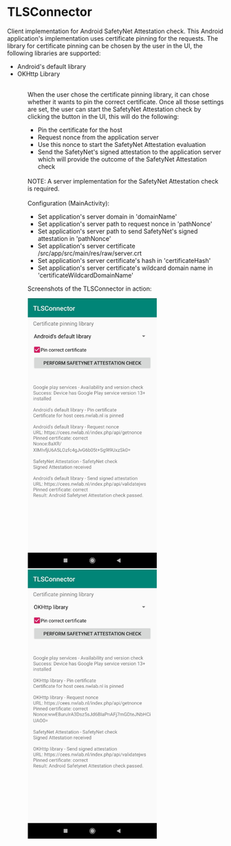 # TLSConnector
Client implementation for Android SafetyNet Attestation check. This Android application's implementation uses certificate pinning for the requests. The library for certificate pinning can be chosen by the user in the UI, the following libraries are supported:
<ul>
<li>Android's default library</li>
<li>OKHttp Library</li>
<ul>
<br/>
When the user chose the certificate pinning library, it can chose whether it wants to pin the correct certificate. Once all those settings are set, the user can start the SafetyNet Attestation check by clicking the button in the UI, this will do the following:
<ul>
<li>Pin the certificate for the host</li>
<li>Request nonce from the application server</li>
<li>Use this nonce to start the SafetyNet Attestation evaluation</li>
<li>Send the SafetyNet's signed attestation to the application server which will provide the outcome of the SafetyNet Attestation check</li>
</ul>
<br/>
NOTE: A server implementation for the SafetyNet Attestation check is required.
<br/><br/>
Configuration (MainActivity):
<ul>
<li>Set application's server domain in 'domainName'</li>
<li>Set application's server path to request nonce in 'pathNonce'</li>
<li>Set application's server path to send SafetyNet's signed attestation in 'pathNonce'</li>
<li>Set application's server certificate /src/app/src/main/res/raw/server.crt</li>
<li>Set application's server certificate's hash in 'certificateHash'</li>
<li>Set application's server certificate's wildcard domain name in 'certificateWildcardDomainName'</li>
</ul>

Screenshots of the TLSConnector in action:<br>

<img src="/images/screenshotAndroidsDefault.jpeg" width="300">
<img src="/images/screenshotOkHttp.jpeg" width="300">


